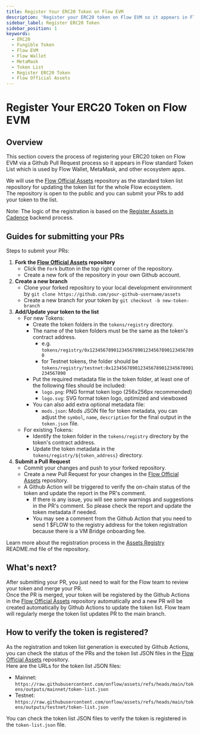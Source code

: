 ```yaml
---
title: Register Your ERC20 Token on Flow EVM
description: 'Register your ERC20 token on Flow EVM so it appears in Flow Wallet, MetaMask, and other ecosystem apps.'
sidebar_label: Register ERC20 Token
sidebar_position: 1
keywords:
  - ERC20
  - Fungible Token
  - Flow EVM
  - Flow Wallet
  - MetaMask
  - Token List
  - Register ERC20 Token
  - Flow Official Assets
---
```


# Register Your ERC20 Token on Flow EVM

## Overview

This section covers the process of registering your ERC20 token on Flow EVM via a Github Pull Request process so it appears in Flow standard Token List which is used by Flow Wallet, MetaMask, and other ecosystem apps.

We will use the [Flow Official Assets] repository as the standard token list repository for updating the token list for the whole Flow ecosystem.  
The repository is open to the public and you can submit your PRs to add your token to the list.  

Note: The logic of the registration is based on the [Register Assets in Cadence] backend process.

## Guides for submitting your PRs

Steps to submit your PRs:

1. **Fork the [Flow Official Assets] repository**
    - Click the `Fork` button in the top right corner of the repository.
    - Create a new fork of the repository in your own Github account.
2. **Create a new branch**
    - Clone your forked repository to your local development environment by `git clone https://github.com/your-github-username/assets`
    - Create a new branch for your token by `git checkout -b new-token-branch`
3. **Add/Update your token to the list**
    - For new Tokens:
        - Create the token folders in the `tokens/registry` directory.
        - The name of the token folders must be the same as the token's contract address.
           - e.g. `tokens/registry/0x1234567890123456789012345678901234567890`
           - for Testnet tokens, the folder should be `tokens/registry/testnet:0x1234567890123456789012345678901234567890`
        - Put the required metadata file in the token folder, at least one of the following files should be included:
           - `logo.png`: PNG format token logo (256x256px recommended)
           - `logo.svg`: SVG format token logo, optimized and viewboxed
        - You can also add extra optional metadata file:
           - `mods.json`: Mods JSON file for token metadata, you can adjust the `symbol`, `name`, `description` for the final output in the `token.json` file.
    - For existing Tokens:
        - Identify the token folder in the `tokens/registry` directory by the token's contract address.
        - Update the token metadata in the `tokens/registry/${token_address}` directory.
4. **Submit a Pull Request**
    - Commit your changes and push to your forked repository.
    - Create a new Pull Request for your changes in the [Flow Official Assets] repository.
    - A Github Action will be triggered to verify the on-chain status of the token and update the report in the PR's comment.
        - If there is any issue, you will see some warnings and suggestions in the PR's comment. So please check the report and update the token metadata if needed.
        - You may see a comment from the Github Action that you need to send 1 $FLOW to the registry address for the token registration because there is a VM Bridge onboarding fee.

Learn more about the registration process in the [Assets Registry] README.md file of the repository.

## What's next?

After submitting your PR, you just need to wait for the Flow team to review your token and merge your PR.  
Once the PR is merged, your token will be registered by the Github Actions in the [Flow Official Assets] repository automatically and a new PR will be created automatically by Github Actions to update the token list. Flow team will regularly merge the token list updates PR to the main branch.  

## How to verify the token is registered?

As the registration and token list generation is executed by Github Actions, you can check the status of the PRs and the token list JSON files in the [Flow Official Assets] repository.  
Here are the URLs for the token list JSON files:

- Mainnet: `https://raw.githubusercontent.com/onflow/assets/refs/heads/main/tokens/outputs/mainnet/token-list.json`
- Testnet: `https://raw.githubusercontent.com/onflow/assets/refs/heads/main/tokens/outputs/testnet/token-list.json`

You can check the token list JSON files to verify the token is registered in the `token-list.json` file.

[Flow Official Assets]: https://github.com/onflow/assets
[Register Assets in Cadence]: ./register-cadence-assets.md
[Assets Registry]: https://github.com/onflow/assets/tree/main/tokens

